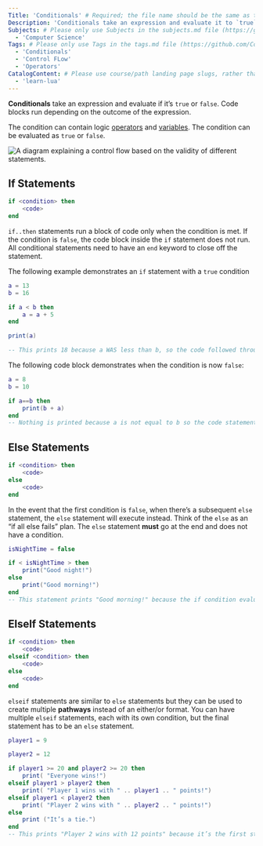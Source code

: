 ```yaml
---
Title: 'Conditionals' # Required; the file name should be the same as the title, but lowercase, with dashes instead of spaces, and all punctuation removed
Description: 'Conditionals take an expression and evaluate it to `true` or `false`. Code blocks run depending on the outcome of the expression.' # Required; ideally under 150 characters and starts with a noun (used in search engine results and content previews)
Subjects: # Please only use Subjects in the subjects.md file (https://github.com/Codecademy/docs/blob/main/documentation/subjects.md). If that list feels insufficient, feel free to create a new Subject and add it to subjects.md in your PR!
  - 'Computer Science'
Tags: # Please only use Tags in the tags.md file (https://github.com/Codecademy/docs/blob/main/documentation/tags.md). If that list feels insufficient, feel free to create a new Tag and add it to tags.md in your PR!
  - 'Conditionals'
  - 'Control FLow'
  - 'Operators'
CatalogContent: # Please use course/path landing page slugs, rather than linking to individual content items. If listing multiple items, please put the most relevant one first
  - 'learn-lua'
---
```

**Conditionals** take an expression and evaluate if it’s `true` or `false`. Code blocks run depending on the outcome of the expression. 

The condition can contain logic [operators](https://www.codecademy.com/resources/docs/lua/operators) and [variables](https://www.codecademy.com/resources/docs/lua/variables). The condition can be evaluated as `true` or `false`.


![A diagram explaining a control flow based on the validity of different statements.](https://content.codecademy.com/courses/learn-python-control-flow/control-flow.svg)
## If Statements
```lua
if <condition> then
	<code>
end
```

`if..then` statements run a block of code only when the condition is met. If the condition is `false`, the code block inside the `if` statement does not run. All conditional statements need to have an `end` keyword to close off the statement.

The following example demonstrates an `if` statement with a `true` condition
```lua
a = 13
b = 16

if a < b then
	a = a + 5
end

print(a)

-- This prints 18 because a WAS less than b, so the code followed through and changed the value of a. 
```

The following code block demonstrates when the condition is now `false`:
```lua
a = 8
b = 10

if a==b then
	print(b + a)
end
-- Nothing is printed because a is not equal to b so the code statement was not executed.
```

## Else Statements
```lua
if <condition> then
	<code>
else
	<code>
end
```

In the event that the first condition is `false`, when there’s a subsequent `else` statement, the `else` statement will execute instead. Think of the `else` as an “if all else fails” plan. The `else` statement **must** go at the end and does not have a condition.

```lua
isNightTime = false

if < isNightTime > then
	print("Good night!")
else
	print("Good morning!")
end
-- This statement prints "Good morning!" because the if condition evaluated to false.
```
## ElseIf Statements
```lua
if <condition> then
	<code>
elseif <condition> then
	<code>
else
	<code>
end
```

`elseif` statements are similar to `else` statements but they can be used to create multiple **pathways** instead of an either/or format. You can have multiple `elseif` statements, each with its own condition, but the final statement has to be an `else` statement.

```lua
player1 = 9

player2 = 12

if player1 >= 20 and player2 >= 20 then
	print( "Everyone wins!")
elseif player1 > player2 then 
	print( "Player 1 wins with " .. player1 .. " points!")
elseif player1 < player2 then 
	print( "Player 2 wins with " .. player2 .. " points!")
else 
	print ("It’s a tie.")
end
-- This prints "Player 2 wins with 12 points" because it’s the first statement that evaluates to true. 
```